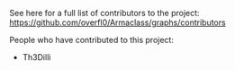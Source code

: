 See here for a full list of contributors to the project:
https://github.com/overfl0/Armaclass/graphs/contributors

People who have contributed to this project:

- Th3Dilli
